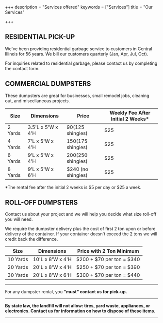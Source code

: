 +++
description = "Services offered"
keywords = ["Services"]
title = "Our Services"

+++
<a name="residential"></a>

## RESIDENTIAL PICK-UP

We've been providing residential garbage service to customers in Central Illinois for 56 years. We bill our customers quarterly (Jan, Apr, Jul, Oct).

For inquiries related to residential garbage, please contact us by completing the contact form.

## COMMERCIAL DUMPSTERS

These dumpsters are great for businesses, small remodel jobs, cleaning out, and miscellaneous projects.

| Size | Dimensions | Price | Weekly Fee After Initial 2 Weeks* |
| --- | --- | --- | --- |
| 2 Yards | 3.5'L x 5'W x 4'H | $90 ($125 shingles) | $25 |
| 4 Yards | 7'L x 5'W x 4'H | $150 ($175 shingles) | $25 |
| 6 Yards | 9'L x 5'W x 4'H | $200 ($250 shingles) | $25 |
| 8 Yards | 9'L x 5'W x 6'H | $240 (no shingles) | $25 |

*The rental fee after the initial 2 weeks is $5 per day or $25 a week. 

## ROLL-OFF DUMPSTERS

Contact us about your project and we will help you decide what size roll-off you will need. 

We require the dumpster delivery plus the cost of first 2 ton upon or before delivery of the container. If your container doesn't exceed the 2 tons we will credit back the difference. 

| Size | Dimensions | Price with 2 Ton Minimum |
| --- | --- | --- |
| 10 Yards | 10'L x 8'W x 4'H | $200 + $70 per ton = $340 |
| 20 Yards | 20'L x 8'W x 4'H | $250 + $70 per ton = $390 |
| 30 Yards | 20'L x 8'W x 6'H | $300 + $70 per ton = $440 |

***
For any dumpster rental, you <b>"must"<b> contact us for pick-up.
***
<b>By state law, the landfill will not allow: tires, yard waste, appliances, or electronics. Contact us for information on how to dispose of these items.<b>

***
